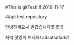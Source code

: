#This is gitTest!!!!  2016-11-17

##git test repository

안녕하세요~!
반갑습니다!!!!!!!!!!

저녁 맛있게 드세요! adsafsdfadsf
